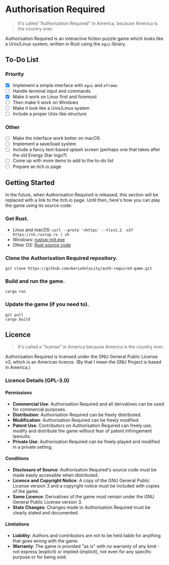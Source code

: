 # Authorisation Required

> It's called "Authorization Required" in America, because America is the
> country ever.

Authorisation Required is an interactive fiction puzzle game which looks like a
Unix/Linux system, written in Rust using the `egui` library.

## To-Do List

### Priority

- [X] Implement a simple interface with `egui` and `eframe`.
- [ ] Handle terminal input and commands
- [X] Make it work on Linux first and foremost
- [ ] Then make it work on Windows
- [ ] Make it look like a Unix/Linux system
- [ ] Include a proper Unix-like structure

### Other

- [ ] Make the interface work better on macOS
- [ ] Implement a save/load system
- [ ] Include a fancy text-based splash screen (perhaps one that takes after the old Energy Star logo?)
- [ ] Come up with more items to add to the to-do list
- [ ] Prepare an itch.io page

## Getting Started

In the future, when Authorisation Required is released, this section will be
replaced with a link to the itch.io page. Until then, here's how you can play
the game using its source code:

### Get Rust.

- Linux and macOS: `curl --proto '=https' --tlsv1.2 -sSf https://sh.rustup.rs | sh`
- Windows: [rustup-init.exe](https://static.rust-lang.org/rustup/dist/i686-pc-windows-gnu/rustup-init.exe)
- Other OS: [Rust source code](https://github.com/rust-lang/rust)

### Clone the Authorisation Required repository.

```plaintext
git clone https://github.com/AeriaVelocity/auth-required-game.git
```

### Build and run the game.

```plaintext
cargo run
```

### Update the game (if you need to).

```plaintext
git pull
cargo build
```

## Licence

> It's called a "license" in America because America is the country ever.

Authorisation Required is licensed under the GNU General Public License v3,
which is an American licence. (By that I mean the GNU Project is based in
America.)

### Licence Details (GPL-3.0)

#### Permissions

- **Commercial Use**: Authorisation Required and all derivatives can be used
for commercial purposes.
- **Distribution**: Authorisation Required can be freely distributed.
- **Modification**: Authorisation Required can be freely modified.
- **Patent Use**: Contributors on Authorisation Required can freely use, modify
and distribute the game without fear of patent infringement lawsuits.
- **Private Use**: Authorisation Required can be freely played and modified
in a private setting.

#### Conditions

- **Disclosure of Source**: Authorisation Required's source code must be made
easily accessible when distributed.
- **Licence and Copyright Notice**: A copy of the GNU General Public License
version 3 and a copyright notice must be included with copies of the game.
- **Same Licence**: Derivatives of the game must remain under the GNU General
Public License version 3.
- **State Changes**: Changes made to Authorisation Required must be clearly
stated and documented.

#### Limitations

- **Liability**: Authors and contributors are not to be held liable for anything
that goes wrong with the game.
- **Warranty**: The game is provided "as is" with no warranty of any kind - not
express (explicit) or implied (implicit), not even for any specific purpose or
for being sold.
